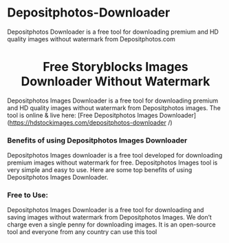 # Depositphotos-Downloader
Depositphotos Downloader is a free tool for downloading premium and HD quality images without watermark from Depositphotos.com
# <div align="center">Free Storyblocks Images Downloader Without Watermark</div>  
  

Depositphotos Images Downloader is a free tool for downloading premium and HD quality images without watermark from Depositphotos images. The tool is online & live here: [Free Depositphotos Images Downloader](https://hdstockimages.com/depositphotos-downloader /)  
  



### Benefits of using Depositphotos Images Downloader  
Depositphotos Images downloader is a free tool developed for downloading premium images without watermark for free. Depositphotos Images tool is very simple and easy to use. Here are some top benefits of using Depositphotos Images Downloader.   
 
 ### Free to Use: 
Depositphotos Images Downloader is a free tool for downloading and saving images without watermark from Depositphotos Images. We don’t charge even a single penny for downloading images. It is an open-source tool and everyone from any country can use this tool
  

<br/>  


  


